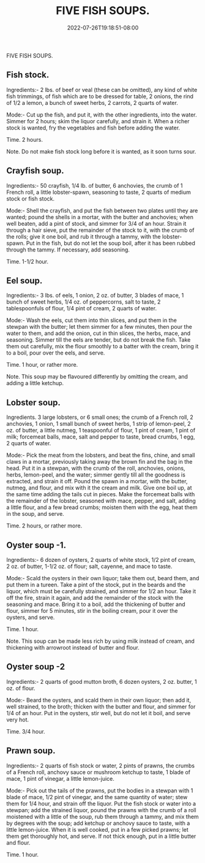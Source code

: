 ﻿---
title: "FIVE FISH SOUPS."
date: 2022-07-26T19:18:51-08:00
description: "Kitchen Tips for Web Success"
featured_image: "/images/Kitchen.jpg"
tags: ["Kitchen"]
---

FIVE FISH SOUPS. 

Fish stock.
-----------    

Ingredients:- 2 lbs. of beef or veal (these can be omitted), any kind of white fish trimmings, of fish which are to be dressed for table, 2 onions, the rind of 1/2 a lemon, a bunch of sweet herbs, 2 carrots, 2 quarts of water. 

Mode:- Cut up the fish, and put it, with the other ingredients, into the water. Simmer for 2 hours; skim the liquor carefully, and strain it. When a richer stock is wanted, fry the vegetables and fish before adding the water. 

Time. 2 hours.  

Note. Do not make fish stock long before it is wanted, as it soon turns sour. 

Crayfish soup.
-------------- 

Ingredients:- 50 crayfish, 1/4 lb. of butter, 6 anchovies, the crumb of 1 French roll, a little lobster-spawn, seasoning to taste, 2 quarts of medium stock or fish stock. 

Mode:- Shell the crayfish, and put the fish between two plates until they are wanted; pound the shells in a mortar, with the butter and anchovies; when well beaten, add a pint of stock, and simmer for 3/4 of an hour. Strain it through a hair sieve, put the remainder of the stock to it, with the crumb of the rolls; give it one boil, and rub it through a tammy, with the lobster-spawn. Put in the fish, but do not let the soup boil, after it has been rubbed through the tammy. If necessary, add seasoning. 

Time. 1-1/2 hour.   

Eel soup.
--------- 

Ingredients:- 3 lbs. of eels, 1 onion, 2 oz. of butter, 3 blades of mace, 1 bunch of sweet herbs, 1/4 oz. of peppercorns, salt to taste, 2 tablespoonfuls of flour, 1/4 pint of cream, 2 quarts of water. 

Mode:- Wash the eels, cut them into thin slices, and put them in the stewpan with the butter; let them simmer for a few minutes, then pour the water to them, and add the onion, cut in thin slices, the herbs, mace, and seasoning. Simmer till the eels are tender, but do not break the fish. Take them out carefully, mix the flour smoothly to a batter with the cream, bring it to a boil, pour over the eels, and serve. 

Time. 1 hour, or rather more.  

Note. This soup may be flavoured differently by omitting the cream, and adding a little ketchup. 

Lobster soup.
------------- 

Ingredients. 3 large lobsters, or 6 small ones; the crumb of a French roll, 2 anchovies, 1 onion, 1 small bunch of sweet herbs, 1 strip of lemon-peel, 2 oz. of butter, a little nutmeg, 1 teaspoonful of flour, 1 pint of cream, 1 pint of milk; forcemeat balls, mace, salt and pepper to taste, bread crumbs, 1 egg, 2 quarts of water. 

Mode:- Pick the meat from the lobsters, and beat the fins, chine, and small claws in a mortar, previously taking away the brown fin and the bag in the head. Put it in a stewpan, with the crumb of the roll, anchovies, onions, herbs, lemon-peel, and the water; simmer gently till all the goodness is extracted, and strain it off. Pound the spawn in a mortar, with the butter, nutmeg, and flour, and mix with it the cream and milk. Give one boil up, at the same time adding the tails cut in pieces. Make the forcemeat balls with the remainder of the lobster, seasoned with mace, pepper, and salt, adding a little flour, and a few bread crumbs; moisten them with the egg, heat them in the soup, and serve. 

Time. 2 hours, or rather more.  

Oyster soup -1.
------------- 

Ingredients:- 6 dozen of oysters, 2 quarts of white stock, 1/2 pint of cream, 2 oz. of butter, 1-1/2 oz. of flour; salt, cayenne, and mace to taste. 

Mode:- Scald the oysters in their own liquor; take them out, beard them, and put them in a tureen. Take a pint of the stock, put in the beards and the liquor, which must be carefully strained, and simmer for 1/2 an hour. Take it off the fire, strain it again, and add the remainder of the stock with the seasoning and mace. Bring it to a boil, add the thickening of butter and flour, simmer for 5 minutes, stir in the boiling cream, pour it over the oysters, and serve. 

Time. 1 hour.  

Note. This soup can be made less rich by using milk instead of cream, and thickening with arrowroot instead of butter and flour. 

Oyster soup -2
-------------- 

Ingredients:- 2 quarts of good mutton broth, 6 dozen oysters, 2 oz. butter, 1 oz. of flour. 

Mode:- Beard the oysters, and scald them in their own liquor; then add it, well strained, to the broth; thicken with the butter and flour, and simmer for 1/4 of an hour. Put in the oysters, stir well, but do not let it boil, and serve very hot. 

Time. 3/4 hour.  

Prawn soup.
----------- 

Ingredients:- 2 quarts of fish stock or water, 2 pints of prawns, the crumbs of a French roll, anchovy sauce or mushroom ketchup to taste, 1 blade of mace, 1 pint of vinegar, a little lemon-juice. 

Mode:- Pick out the tails of the prawns, put the bodies in a stewpan with 1 blade of mace, 1/2 pint of vinegar, and the same quantity of water; stew them for 1/4 hour, and strain off the liquor. Put the fish stock or water into a stewpan; add the strained liquor, pound the prawns with the crumb of a roll moistened with a little of the soup, rub them through a tammy, and mix them by degrees with the soup; add ketchup or anchovy sauce to taste, with a little lemon-juice. When it is well cooked, put in a few picked prawns; let them get thoroughly hot, and serve. If not thick enough, put in a little butter and flour. 

Time. 1 hour. 


